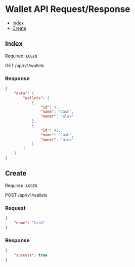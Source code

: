 # Wallet API Request/Response

 - [Index](#index)
 - [Create](#create)

## Index

Required: `LOGIN`

GET /api/v1/wallets

### Response

```json
{
    "data": {
        "wallets": [
            {
                "id": 3,
                "name": "Cash",
                "owner": "alex"
            },
            {
                "id": 41,
                "name": "Cash",
                "owner": "alex"
            }
        ]
    }
}
```


## Create

Required: `LOGIN`

POST /api/v1/wallets

### Request

```json
{
	"name": "Cash"
}
```

### Response

```json
{
    "success": true
}
```
